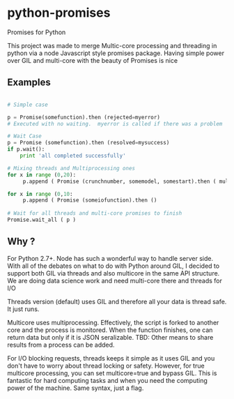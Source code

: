 # python-promises
Promises for Python

This project was made to merge Multic-core processing and threading in python via a node Javascript style promises package.  Having simple power over GIL and multi-core with the beauty of Promises is nice

## Examples

```python

# Simple case

p = Promise(somefunction).then (rejected=myerror)
# Executed with no waiting.  myerror is called if there was a problem

# Wait Case
p = Promise (somefunction).then (resolved=mysuccess)
if p.wait(): 
    print 'all completed successfully'

# Mixing threads and Multiprocessing ones
for x in range (0,20):
     p.append ( Promise (crunchnumber, somemodel, somestart).then ( multicore=True)

for x in range (0,10:
     p.append ( Promise (someiofunction).then ()
     
# Wait for all threads and multi-core promises to finish
Promise.wait_all ( p )
 ```

## Why ?

 For Python 2.7+.  Node has such a wonderful way to handle server side.  With all of the debates
 on what to do with Python around GIL, I decided to support both GIL via threads and also multicore in the same
 API structure.  We are doing data science work and need multi-core there and threads for I/O

 Threads version (default) uses GIL and therefore all your data is thread safe.  It just runs.

 Multicore uses multiprocessing.  Effectively, the script is forked to another core and the process is monitored.
   When the function finishes, one can return data but only if it is JSON seralizable. TBD:  Other means to
   share results from a process can be added.

 For I/O blocking requests, threads keeps it simple as it uses GIL and you don't have to worry about thread locking or safety.  However, for true multicore processing, you can set multicore=true and bypass GIL.  This is fantastic for hard computing tasks and when you need the computing power of the machine.  Same syntax, just a flag.
 
 
